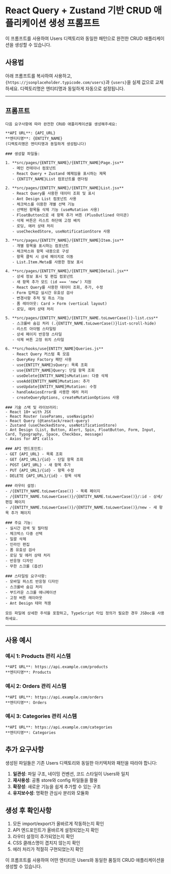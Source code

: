 # React Query + Zustand 기반 CRUD 애플리케이션 생성 프롬프트

이 프롬프트를 사용하여 Users 디렉토리와 동일한 패턴으로 완전한 CRUD 애플리케이션을 생성할 수 있습니다.

## 사용법

아래 프롬프트를 복사하여 사용하고, `{https://jsonplaceholder.typicode.com/users}`과 `{users}`을 실제 값으로 교체하세요. 디렉토리명은 엔티티명과 동일하게 자동으로 설정됩니다.

---

## 프롬프트

```
다음 요구사항에 따라 완전한 CRUD 애플리케이션을 생성해주세요:

**API URL**: {API_URL}
**엔티티명**: {ENTITY_NAME}
(디렉토리명은 엔티티명과 동일하게 생성됩니다)

### 생성할 파일들:

1. **src/pages/{ENTITY_NAME}/{ENTITY_NAME}Page.jsx**
   - 메인 컨테이너 컴포넌트
   - React Query + Zustand 예제임을 표시하는 제목
   - {ENTITY_NAME}List 컴포넌트를 렌더링

2. **src/pages/{ENTITY_NAME}/{ENTITY_NAME}List.jsx**
   - React Query를 사용한 데이터 조회 및 표시
   - Ant Design List 컴포넌트 사용
   - 체크박스를 이용한 개별 선택 기능
   - 선택된 항목들 삭제 기능 (useMutation 사용)
   - FloatButton으로 새 항목 추가 버튼 (PlusOutlined 아이콘)
   - 삭제 버튼은 리스트 하단에 고정 배치
   - 로딩, 에러 상태 처리
   - useCheckedStore, useNotificationStore 사용

3. **src/pages/{ENTITY_NAME}/{ENTITY_NAME}Item.jsx**
   - 개별 항목을 표시하는 컴포넌트
   - 체크박스와 항목 내용으로 구성
   - 항목 클릭 시 상세 페이지로 이동
   - List.Item.Meta를 사용한 정보 표시

4. **src/pages/{ENTITY_NAME}/{ENTITY_NAME}Detail.jsx**
   - 상세 정보 표시 및 편집 컴포넌트
   - 새 항목 추가 모드 (id === 'new') 지원
   - React Query를 사용한 데이터 조회, 추가, 수정
   - Form 입력값 실시간 유효성 검사
   - 변경사항 추적 및 취소 기능
   - 폼 레이아웃: Card > Form (vertical layout)
   - 로딩, 에러 상태 처리

5. **src/pages/{ENTITY_NAME}/{ENTITY_NAME.toLowerCase()}-list.css**
   - 스크롤바 숨김 처리 (.{ENTITY_NAME.toLowerCase()}list-scroll-hide)
   - 리스트 아이템 스타일링
   - 상세 페이지 반응형 스타일
   - 삭제 버튼 고정 위치 스타일

6. **src/hooks/use{ENTITY_NAME}Queries.js**
   - React Query 커스텀 훅 모음
   - QueryKey Factory 패턴 사용
   - use{ENTITY_NAME}sQuery: 목록 조회
   - use{ENTITY_NAME}Query: 단일 항목 조회
   - useDelete{ENTITY_NAME}sMutation: 다중 삭제
   - useAdd{ENTITY_NAME}Mutation: 추가
   - useUpdate{ENTITY_NAME}Mutation: 수정
   - handleAxiosError를 사용한 에러 처리
   - createQueryOptions, createMutationOptions 사용

### 기술 스택 및 라이브러리:
- React 18+ with JSX
- React Router (useParams, useNavigate)
- React Query (@tanstack/react-query)
- Zustand (useCheckedStore, useNotificationStore)
- Ant Design (List, Button, Alert, Spin, FloatButton, Form, Input, Card, Typography, Space, Checkbox, message)
- Axios for API calls

### API 엔드포인트:
- GET {API_URL} - 목록 조회
- GET {API_URL}/{id} - 단일 항목 조회
- POST {API_URL} - 새 항목 추가
- PUT {API_URL}/{id} - 항목 수정
- DELETE {API_URL}/{id} - 항목 삭제

### 라우터 설정:
- /{ENTITY_NAME.toLowerCase()} - 목록 페이지
- /{ENTITY_NAME.toLowerCase()}/{ENTITY_NAME.toLowerCase()}/:id - 상세/편집 페이지
- /{ENTITY_NAME.toLowerCase()}/{ENTITY_NAME.toLowerCase()}/new - 새 항목 추가 페이지

### 주요 기능:
- 실시간 검색 및 필터링
- 체크박스 다중 선택
- 일괄 삭제
- 인라인 편집
- 폼 유효성 검사
- 로딩 및 에러 상태 처리
- 반응형 디자인
- 무한 스크롤 (옵션)

### 스타일링 요구사항:
- 모바일 퍼스트 반응형 디자인
- 스크롤바 숨김 처리
- 부드러운 스크롤 애니메이션
- 고정 버튼 레이아웃
- Ant Design 테마 적용

모든 파일에 상세한 주석을 포함하고, TypeScript 타입 정의가 필요한 경우 JSDoc을 사용하세요.
```

---

## 사용 예시

### 예시 1: Products 관리 시스템
```
**API URL**: https://api.example.com/products
**엔티티명**: Products
```

### 예시 2: Orders 관리 시스템
```
**API URL**: https://api.example.com/orders
**엔티티명**: Orders
```

### 예시 3: Categories 관리 시스템
```
**API URL**: https://api.example.com/categories
**엔티티명**: Categories
```

## 추가 요구사항

생성된 파일들은 기존 Users 디렉토리와 동일한 아키텍처와 패턴을 따라야 합니다:

1. **일관성**: 파일 구조, 네이밍 컨벤션, 코드 스타일이 Users와 일치
2. **재사용성**: 공통 store와 config 파일들을 활용
3. **확장성**: 새로운 기능을 쉽게 추가할 수 있는 구조
4. **유지보수성**: 명확한 관심사 분리와 모듈화

## 생성 후 확인사항

1. 모든 import/export가 올바르게 작동하는지 확인
2. API 엔드포인트가 올바르게 설정되었는지 확인
3. 라우터 설정이 추가되었는지 확인
4. CSS 클래스명이 겹치지 않는지 확인
5. 에러 처리가 적절히 구현되었는지 확인

이 프롬프트를 사용하여 어떤 엔티티든 Users와 동일한 품질의 CRUD 애플리케이션을 생성할 수 있습니다.
